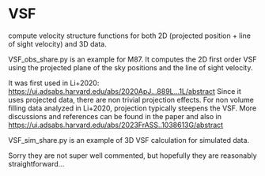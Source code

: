 # VSF
compute velocity structure functions for both 2D (projected position + line of sight velocity) and 3D data.

VSF_obs_share.py is an example for M87. It computes the 2D first order VSF using the projected plane of the sky positions and the line of sight velocity.

It was first used in Li+2020: https://ui.adsabs.harvard.edu/abs/2020ApJ...889L...1L/abstract
Since it uses projected data, there are non trivial projection effects. For non volume filling data analyzed in Li+2020, projection typically steepens the VSF. More discussions and references can be found in the paper and also in https://ui.adsabs.harvard.edu/abs/2023FrASS..1038613G/abstract


VSF_sim_share.py is an example of 3D VSF calculation for simulated data. 

Sorry they are not super well commented, but hopefully they are reasonably straightforward...

